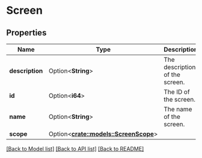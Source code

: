 # Screen

## Properties

Name | Type | Description | Notes
------------ | ------------- | ------------- | -------------
**description** | Option<**String**> | The description of the screen. | [optional][readonly]
**id** | Option<**i64**> | The ID of the screen. | [optional][readonly]
**name** | Option<**String**> | The name of the screen. | [optional][readonly]
**scope** | Option<[**crate::models::ScreenScope**](Screen_scope.md)> |  | [optional]

[[Back to Model list]](../README.md#documentation-for-models) [[Back to API list]](../README.md#documentation-for-api-endpoints) [[Back to README]](../README.md)


